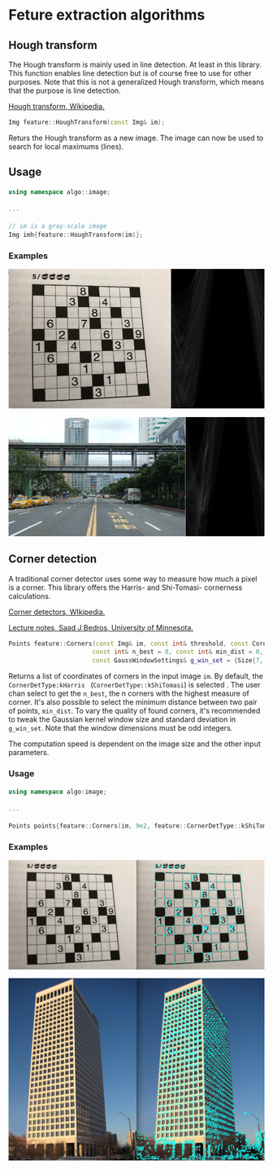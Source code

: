 Feture extraction algorithms
==========================

## Hough transform
The Hough transform is mainly used in line detection. At least in this library. This function enables line detection
 but is of course free to use for other purposes. Note that this is not a generalized Hough transform, which means
  that the purpose is line detection.
  
[Hough transform, Wikipedia.](https://en.wikipedia.org/wiki/Hough_transform)

```cpp
Img feature::HoughTransform(const Img& im);
```
Returs the Hough transform as a new image. The image can now be used to search for local maximums (lines).

## Usage
```cpp
using namespace algo::image;

...

// im is a gray-scale image
Img imh{feature::HoughTransform(im)};
```

### Examples

![Puzzle](images/hough_transform_puzzle.png)

![Puzzle](images/hough_transform_road.png)

## Corner detection
A traditional corner detector uses some way to measure how much a pixel is a corner. This library offers the Harris- and
 Shi-Tomasi- cornerness calculations.
 
[Corner detectors, WIkipedia.](https://en.wikipedia.org/wiki/Corner_detection)
 
[Lecture notes, Saad J Bedros, University of Minnesota.](https://bit.ly/2XzCuis)
 
```cpp
Points feature::Corners(const Img& im, const int& threshold, const CornerDetType& det_type = CornerDetType::kHarris,
                       const int& n_best = 0, const int& min_dist = 0,
                       const GaussWindowSettings& g_win_set = {Size{7, 7}, 1.0});
```
Returns a list of coordinates of corners in the input image `im`. By default, the `CornerDetType:kHarris
` (`CornerDetType::kShiTomasi`) is
 selected
. The user chan select to get the `n_best`, the n corners with the highest measure of corner. It's also possible to
 select the minimum distance between two pair of points, `min_dist`. To vary the quality of found corners, it's
  recommended to tweak the Gaussian kernel window size and standard deviation in `g_win_set`. Note that the window
   dimensions must be odd integers.
   
 The computation speed is dependent on the image size and the other input parameters.
   
 ### Usage
 ```cpp
using namespace algo:image;

... 

Points points{feature::Corners(im, 9e2, feature::CornerDetType::kShiTomasi, 0, 4, {5, 5, 1.0})};
 ```

### Examples

![Coners in puzzle.](images/corners_puzzle.png) 

![Coners in building, picture from Wikipedia.](images/corners_building.png) 
